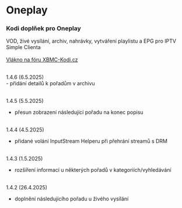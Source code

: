 <h1>Oneplay</h1>
<p>
<h3>Kodi doplňek pro Oneplay</h3>
<p>
VOD, živé vysílání, archiv, nahrávky, vytváření playlistu a EPG pro IPTV Simple Clienta<br><br>
<a href="https://www.xbmc-kodi.cz/prispevek-oneplay">Vlákno na fóru XBMC-Kodi.cz</a><br><br>
</p>
<p>
1.4.6 (6.5.2025)<br>
- přidání detailů k pořadům v archivu<br><br>

1.4.5 (5.5.2025)<br>
- přesun zobrazení následující pořadu na konec popisu<br><br>

1.4.4 (4.5.2025)<br>
- přidané volání InputStream Helperu při přehrání streamů s DRM<br><br>

1.4.3 (1.5.2025)<br>
- rozšíření informací u některých pořadů v kategoriích/vyhledávání<br><br>

1.4.2 (26.4.2025)<br>
- doplnění následujícího pořadu u živého vysílání<br><br>
</p>
